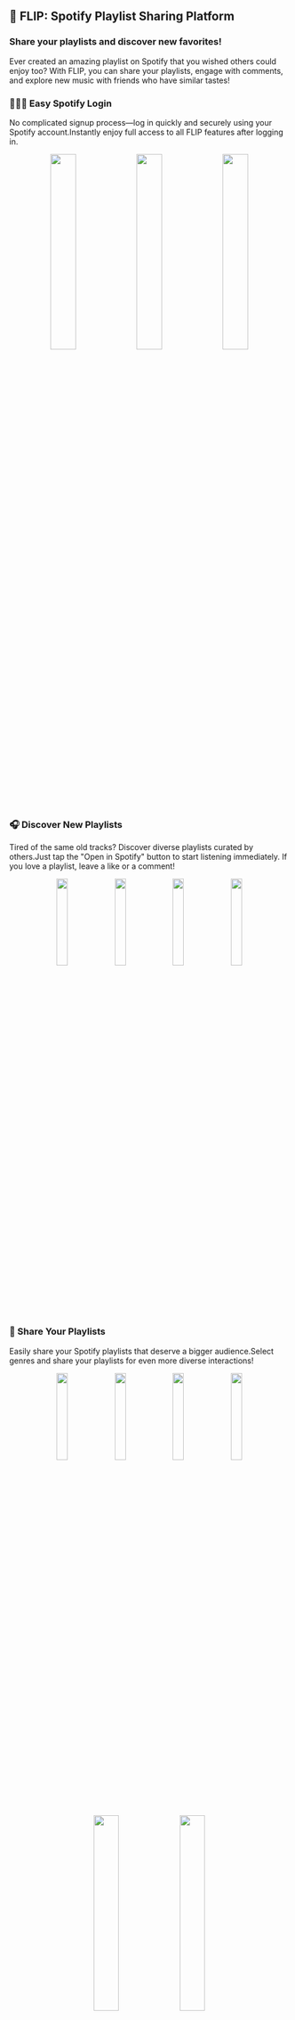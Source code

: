 ## 🎵 FLIP: Spotify Playlist Sharing Platform
### Share your playlists and discover new favorites!
Ever created an amazing playlist on Spotify that you wished others could enjoy too? With FLIP, you can share your playlists, engage with comments, and explore new music with friends who have similar tastes!

### 👩🏻‍💻 Easy Spotify Login
No complicated signup process—log in quickly and securely using your Spotify account.Instantly enjoy full access to all FLIP features after logging in.
<p align="center">
  <img src="https://github.com/user-attachments/assets/6fae81da-5c86-4521-8e1c-69a6e7f46b90" width="30%" />
  <img src="https://github.com/user-attachments/assets/3f9350b9-51e9-4a00-b8a4-79a53fd10f2a" width="30%" />
  <img src="https://github.com/user-attachments/assets/23b7ed07-c3ca-4f9c-984a-8823c23a8710" width="30%" />
</p>

### 🎧 Discover New Playlists
Tired of the same old tracks? Discover diverse playlists curated by others.Just tap the "Open in Spotify" button to start listening immediately. If you love a playlist, leave a like or a comment!
<p align="center">
  <img src="https://github.com/user-attachments/assets/6bd526fa-881c-4fd9-97fd-b0397c37c432" width="20%">
  <img src="https://github.com/user-attachments/assets/df4a61e1-480d-49e8-87af-4e31b55e3ed5" width="20%">
  <img src="https://github.com/user-attachments/assets/de8c289a-8f6c-4122-b69d-42d069a5833c" width="20%">
  <img src="https://github.com/user-attachments/assets/7cb22c65-59c6-44aa-b33b-3db740647fa3" width="20%">
</p>

### 🚀 Share Your Playlists
Easily share your Spotify playlists that deserve a bigger audience.Select genres and share your playlists for even more diverse interactions!
<p align="center">
  <img src="https://github.com/user-attachments/assets/6e579264-47ba-4a67-b2ff-f473429db961" width="20%">
  <img src="https://github.com/user-attachments/assets/4ce98d4c-dd57-4693-bcb4-1e61f462680c" width="20%">
  <img src="https://github.com/user-attachments/assets/387762a6-aacb-4df4-bd9c-a5ddad9058af" width="20%">
  <img src="https://github.com/user-attachments/assets/f7d80789-5c35-4efb-9ff2-c5d68762ff42" width="20%">
</p>

<p align="center">
  <img src="https://github.com/user-attachments/assets/cb7c8760-b5d1-41c6-a7f7-5f316ebdfd3e" width="30%">
  <img src="https://github.com/user-attachments/assets/c397a835-a483-41cf-b492-44351292d845" width="30%">
</p>

## ⚒️ Tech Spec.

### 📌 Frontend

- **Framework:** Expo (React Native)
- **Language:** TypeScript
- **Styling:** NativeWind
- **State Management:** Zustand
- **Data Fetching & Caching:** React Query
- **Package Manager:** npm

### 📌 Backend

- **Framework:** NestJS
- **Language:** TypeScript

### 📌 External Services

- **Spotify Web API**

## 🎵 FLIP : 스포티파이 플레이리스트 공유 플랫폼
### 나만 듣기 아쉬운 플레이리스트, 이제 함께 들어요!
Spotify에서 만든 나만의 플레이리스트, 혼자 듣기 아깝지 않으셨나요? FLIP에서 다른 사람들과 플레이리스트를 공유하고, 댓글로 소통하며 음악 취향을 나눠보세요. 새로운 음악도 발견하고, 취향이 맞는 친구도 만날 수 있어요!


### 👩🏻‍💻 간편한 Spotify 로그인
복잡한 가입 절차 없이 Spotify 계정으로 간편하게 로그인하세요.로그인 후 바로 FLIP의 모든 기능을 편리하게 이용할 수 있습니다.
<p align="center">
  <img src="https://github.com/user-attachments/assets/6fae81da-5c86-4521-8e1c-69a6e7f46b90" width="30%" />
  <img src="https://github.com/user-attachments/assets/3f9350b9-51e9-4a00-b8a4-79a53fd10f2a" width="30%" />
  <img src="https://github.com/user-attachments/assets/23b7ed07-c3ca-4f9c-984a-8823c23a8710" width="30%" />
</p>

### 🎧 플레이리스트 발견하기
매일 듣던 음악이 지겨워졌다면, 다양한 플레이리스트를 탐색해보세요."Spotify에서 열기" 버튼만 누르면 플레이리스트가 바로 재생됩니다. 마음에 드는 플레이리스트에는 좋아요와 댓글을 남겨보세요!
<p align="center">
  <img src="https://github.com/user-attachments/assets/6bd526fa-881c-4fd9-97fd-b0397c37c432" width="20%">
  <img src="https://github.com/user-attachments/assets/df4a61e1-480d-49e8-87af-4e31b55e3ed5" width="20%">
  <img src="https://github.com/user-attachments/assets/de8c289a-8f6c-4122-b69d-42d069a5833c" width="20%">
  <img src="https://github.com/user-attachments/assets/7cb22c65-59c6-44aa-b33b-3db740647fa3" width="20%">
</p>


### 🚀 플레이리스트 공유하기
나만 알고 있기 아까운 나의 플레이리스트를 FLIP에서 손쉽게 공유해보세요.장르를 선택해 더욱 다양한 플레이리스트를 공유할 수 있습니다!
<p align="center">
  <img src="https://github.com/user-attachments/assets/6e579264-47ba-4a67-b2ff-f473429db961" width="20%">
  <img src="https://github.com/user-attachments/assets/4ce98d4c-dd57-4693-bcb4-1e61f462680c" width="20%">
  <img src="https://github.com/user-attachments/assets/387762a6-aacb-4df4-bd9c-a5ddad9058af" width="20%">
  <img src="https://github.com/user-attachments/assets/f7d80789-5c35-4efb-9ff2-c5d68762ff42" width="20%">
</p>

<p align="center">
  <img src="https://github.com/user-attachments/assets/cb7c8760-b5d1-41c6-a7f7-5f316ebdfd3e" width="30%">
  <img src="https://github.com/user-attachments/assets/c397a835-a483-41cf-b492-44351292d845" width="30%">
</p>

## ⚒️ Tech Spec.

### 📌 Frontend

- **Framework:** Expo (React Native)
- **Language:** TypeScript
- **Styling:** NativeWind
- **State Management:** Zustand
- **Data Fetching & Caching:** React Query
- **Package Manager:** npm

### 📌 Backend

- **Framework:** NestJS
- **Language:** TypeScript

### 📌 외부 서비스

- **Spotify Web API**
